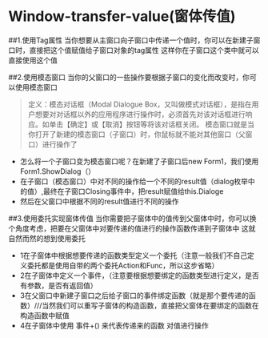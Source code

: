 # Window-transfer-value(窗体传值)



##1.使用Tag属性
当你想要从主窗口向子窗口中传递一个值时，你可以在新建子窗口时，直接把这个值赋值给子窗口对象的tag属性
这样你在子窗口这个类中就可以直接使用这个值

##2.使用模态窗口
当你的父窗口的一些操作要根据子窗口的变化而改变时，你可以使用模态窗口
>定义：模态对话框（Modal Dialogue Box，又叫做模式对话框），是指在用户想要对对话框以外的应用程序进行操作时，必须首先对该对话框进行响应。如单击【确定】或【取消】按钮等将该对话框关闭。
模态窗口就是当你打开了新建的模态窗口（子窗口）时，你鼠标就不能对其他窗口（父窗口）进行操作了
* 怎么将一个子窗口变为模态窗口呢？在新建了子窗口后new Form1，我们使用Form1.ShowDialog（）
* 在子窗口（模态窗口）中对不同的操作给一个不同的result值（dialog枚举中的值）,最终在子窗口Closing事件中，把result赋值给this.Dialoge
* 然后在父窗口中根据不同的result值进行不同的操作
  
##3.使用委托实现窗体传值
当你需要把子窗体中的值传到父窗体中时，你可以换个角度考虑，把要在父窗体中对要传递的值进行的操作函数传递到子窗体中
这就自然而然的想到使用委托
 * 1在子窗体中根据想要传递的函数类型定义一个委托（注意一般我们不自己定义委托都是使用自带的两个委托Action和Func，所以这步省略）  
 * 2在子窗体中定义一个事件，（注意要根据想要绑定的函数类型进行定义，是否有参数，是否有返回值）
 * 3在父窗口中新建子窗口之后给子窗口的事件绑定函数（就是那个要传递的函数）///当然我们可以重写子窗体的构造函数，直接把父窗体在要绑定的函数在构造函数中赋值
 * 4在子窗体中使用 事件+() 来代表传递来的函数 对值进行操作